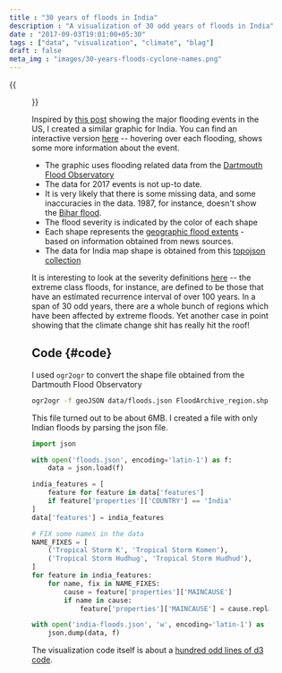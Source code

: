 ```yaml
---
title : "30 years of floods in India"
description : "A visualization of 30 odd years of floods in India"
date : "2017-09-03T19:01:00+05:30"
tags : ["data", "visualization", "climate", "blag"]
draft : false
meta_img : "images/30-years-floods-cyclone-names.png"
---
```


{{<figure src="/images/30-years-floods-cyclone-names.png">}}

Inspired by [this post](https://www.axios.com/thirty-years-of-major-flooding-in-the-united-states-2479957846.html) showing the major flooding events in the US, I created a
similar graphic for India. You can find an interactive version [here](https://punchagan.github.io/data-projects/30-years-floods/) -- hovering
over each flooding, shows some more information about the event.

-   The graphic uses flooding related data from the [Dartmouth Flood Observatory](http://www.dartmouth.edu/~floods/Archives/index.html)
-   The data for 2017 events is not up-to date.
-   It is very likely that there is some missing data, and some inaccuracies in
    the data. 1987, for instance, doesn't show the [Bihar flood](https://en.wikipedia.org/wiki/1987_Bihar_flood).
-   The flood severity is indicated by the color of each shape
-   Each shape represents the [geographic flood extents](http://www.dartmouth.edu/~floods/Archives/ArchiveNotes.html) - based on information
    obtained from news sources.
-   The data for India map shape is obtained from this [topojson collection](https://github.com/deldersveld/topojson/tree/master/countries/india)

It is interesting to look at the severity definitions [here](http://floodobservatory.colorado.edu/Archives/ArchiveNotes.html) -- the extreme class
floods, for instance, are defined to be those that have an estimated recurrence
interval of over 100 years. In a span of 30 odd years, there are a whole bunch
of regions which have been affected by extreme floods. Yet another case in point
showing that the climate change shit has really hit the roof!


## Code {#code}

I used `ogr2ogr` to convert the shape file obtained from the Dartmouth Flood
Observatory

```sh
ogr2ogr -f geoJSON data/floods.json FloodArchive_region.shp
```

This file turned out to be about 6MB. I created a file with only Indian floods
by parsing the json file.

```python
import json

with open('floods.json', encoding='latin-1') as f:
    data = json.load(f)

india_features = [
    feature for feature in data['features']
    if feature['properties']['COUNTRY'] == 'India'
]
data['features'] = india_features

# FIX some names in the data
NAME_FIXES = [
    ('Tropical Storm K', 'Tropical Storm Komen'),
    ('Tropical Storm Hudhug', 'Tropical Storm Hudhud'),
]
for feature in india_features:
    for name, fix in NAME_FIXES:
        cause = feature['properties']['MAINCAUSE']
        if name in cause:
            feature['properties']['MAINCAUSE'] = cause.replace(name, fix)

with open('india-floods.json', 'w', encoding='latin-1') as f:
    json.dump(data, f)
```

The visualization code itself is about a [hundred odd lines of d3 code](https://github.com/punchagan/data-projects/blob/master/30-years-floods/viz.js).
